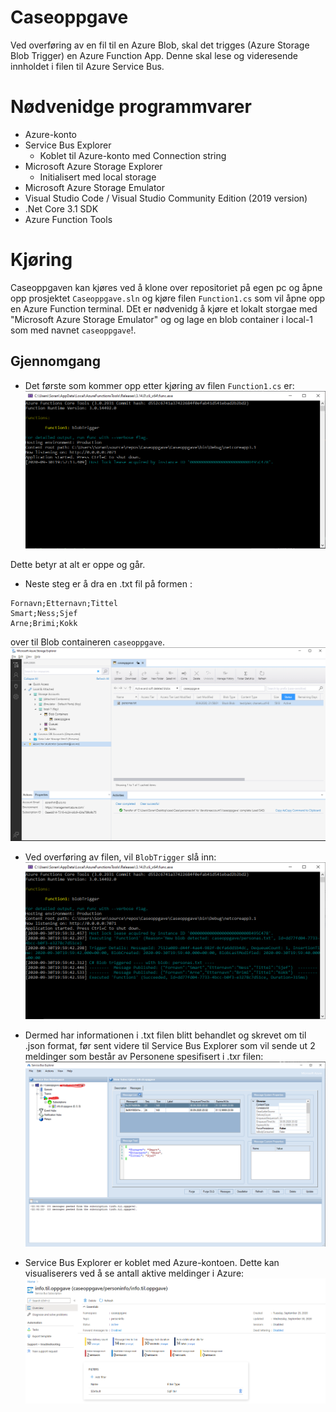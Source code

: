 # Caseoppgave

Ved overføring av en fil til en Azure Blob, skal det trigges (Azure Storage Blob Trigger) en Azure Function App. Denne skal lese og videresende innholdet i filen til Azure Service Bus.

# Nødvenidge programmvarer

- Azure-konto
- Service Bus Explorer
  - Koblet til Azure-konto med Connection string
- Microsoft Azure Storage Explorer
  - Initialisert med local storage
- Microsoft Azure Storage Emulator
- Visual Studio Code / Visual Studio Community Edition (2019 version)
- .Net Core 3.1 SDK
- Azure Function Tools

# Kjøring

Caseoppgaven kan kjøres ved å klone over repositoriet på egen pc og åpne opp prosjektet `Caseoppgave.sln` og kjøre filen `Function1.cs` som vil åpne opp en Azure Function terminal. DEt er nødvenidg å kjøre et lokalt storgae med "Microsoft Azure Storage Emulator" og og lage en blob container i local-1 som med navnet `caseoppgave`!.

## Gjennomgang

- Det første som kommer opp etter kjøring av filen `Function1.cs` er:
  <br />
  ![](https://github.com/soranhm/Caseoppgave/blob/master/images/run1.PNG?raw=true)

Dette betyr at alt er oppe og går.

- Neste steg er å dra en .txt fil på formen :

```
Fornavn;Etternavn;Tittel
Smart;Ness;Sjef
Arne;Brimi;Kokk
```

over til Blob containeren `caseoppgave`.
<br />
![](https://github.com/soranhm/Caseoppgave/blob/master/images/run2.PNG?raw=true)

- Ved overføring av filen, vil `BlobTrigger` slå inn:
  <br />
  ![](https://github.com/soranhm/Caseoppgave/blob/master/images/run3.PNG?raw=true)

- Dermed har informationen i .txt filen blitt behandlet og skrevet om til .json format, før sent videre til Service Bus Explorer som vil sende ut 2 meldinger som består av Personene spesifisert i .txr filen:
  <br />
  ![](https://github.com/soranhm/Caseoppgave/blob/master/images/run4.PNG?raw=true)

- Service Bus Explorer er koblet med Azure-kontoen. Dette kan visualiserers ved å se antall aktive meldinger i Azure:
  <br />
  ![](https://github.com/soranhm/Caseoppgave/blob/master/images/run5.PNG?raw=true)
